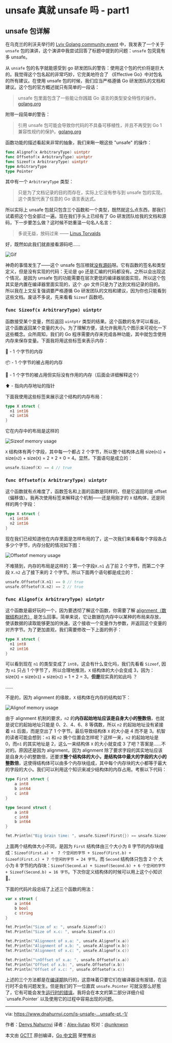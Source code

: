 # unsafe 真就 unsafe 吗 - part1

## unsafe 包详解

在乌克兰的利沃夫举行的 [Lviv Golang community event](https://www.facebook.com/events/470065893928934/482981832637340/?notif_t=admin_plan_mall_activity&notif_id=1580732874088578) 中，我发表了一个关于`unsafe` 包的演讲，这个演讲中我尝试回答了标题中提到的问题：`unsafe` 包究竟有多 unsafe。

从 `unsafe` 包的名字就能感受到 go 研发团队的警告：使用这个包的代价将是巨大的。我觉得这个包名起的非常巧妙，它完美地符合了 《Effective Go》中对包名的所有建议。在使用 unsafe 包的时候，我们应当严格遵循 Go 研发团队的文档和建议。这个包的官方概述就只有简单的一段话：

> unsafe 包里面包含了一些能让你践踏 Go 语言的类型安全特性的操作。[golang.org](https://golang.org/pkg/unsafe/#pkg-overview)

附带一段简单的警告：

> 引用 unsafe 包可能会导致你代码的不具备可移植性，并且不再受到 Go 1 兼容性规约的保护。[golang.org](https://golang.org/pkg/unsafe/#pkg-overview)

函数功能的描述看起来非常的抽象，我们来瞅一眼这些 "unsafe" 的操作：

```go
func Alignof(x ArbitraryType) uintptr
func Offsetof(x ArbitraryType) uintptr
func Sizeof(x ArbitraryType) uintptr
type ArbitraryType
type Pointer
```

其中有一个 `ArbitraryType` 类型：

> 只是为了文档记录的目的而存在，实际上它没有参与到 unsafe 包的实现。这个类型代表了任意的 Go 语言表达式。

所以实际上 unsafe 包就只包含三个函数和一个类型，既然就这么点东西，那我们试着把这个包全部过一遍。现在我们手头上已经有了 Go 研发团队给我的文档和源码，下一步要怎么做？这时候不妨重温一句名人名言：

> 多说无益，放码过来 —— [Linus Torvalds](https://lkml.org/lkml/2000/8/25/132)

好，既然如此我们就直接看源码吧……

![Gif](https://tva1.sinaimg.cn/large/00831rSTgy1gcy7aqxlrbg30bu05xnpd.gif)

神奇的事情发生了——这个 unsafe 包压根就[没有源码](https://golang.org/src/unsafe/unsafe.go)呀。它有函数的签名和类型定义，但是没有实现的代码：无论是 go 还是汇编的代码都没有。之所以会出现这个情况，是因为 unsafe 包的功能需要在层次更低的编译器层面实现，所以这个包其实是内置在编译器里面实现的，这个 .go 文件只是为了达到文档记录的目的。所以我在上文反复强调要严格遵循 Go 研发团队的文档和建议，因为你也只能看到这些文档。废话不多说，先来看看 `Sizeof` 函数吧。

### `func Sizeof(x ArbitraryType) uintptr`

函数接受某个变量，然后返回 `uintptr` 类型的结果。这个函数的名字可以看出，这个函数返回某个变量的大小。为了理解方便，请允许我用几个图示来可视化一下这些概念。众所周知，我们的 Go 程序需要内存来完成各种功能，其中就包含使用内存来保存变量。下面我将用这些标签来表示内存：

🎁 - 1 个字节的内存

📦 - 1 个字节的被占用的内存

🥡 - 1 个字节的被占用但实际没有作用的内存（后面会详细解释这个）

⬆️ - 指向内存地址的指针

下面我使用这些标签来展示这个结构的内存布局：

```go
type X struct {
  n1 int16
  n2 int16
}
```

它在内存中的布局是这样的

![Sizeof memory usage](https://tva1.sinaimg.cn/large/00831rSTgy1gcy7aizlppj30q60ba0u8.jpg)

`X` 结构体有两个字段，其中每一个都占 2 个字节，所以整个结构体占用 size(`n1`) + size(`n2`) + size(`X`) = 2 + 2 + 0 = 4。显然，下面语句是成立的：

```go
unsafe.Sizeof(X) == 4 // true
```

### `func Offsetof(x ArbitraryType) uintptr`

这个函数就有点难度了，函数签名和上面的函数是同样的，但是它返回的是 offset（偏移值）。我再次使用标签来解释这个机制——还是用刚才的 `X` 结构体，还是同样的两个字段：

```go
type X struct {
  n1 int16
  n2 int16
}
```

现在我们已经知道他在内存里面是怎样布局的了，这一次我们来看看每个字段各占多少个字节，内存分配的情况如下图：

![Offsetof memory usage](https://tva1.sinaimg.cn/large/00831rSTgy1gcy7ayn8bnj30r20bggn3.jpg)

不难猜到，内存的布局是这样的：第一个字段`X.n1` 占了前 2 个字节，而第二个字段 `X.n2` 占了接下来的 2 个字节。所以下面两个语句都是成立的：

```go
unsafe.Offsetof(X.n1) == 0 // true
unsafe.Offsetof(X.n2) == 2 // true
```

### `func Alignof(x ArbitraryType) uintptr`

这个函数是最好玩的一个，因为要透彻了解这个函数，你需要了解 [alignment（数据结构对齐）](https://zh.wikipedia.org/wiki/数据结构对齐) 是怎么回事。简单来说，它让数据在内存中以某种的布局来存放，使该数据的读取能够更加的快速。这个接收一个变量作为参数，并返回这个变量的对齐字节。为了更加直观，我们需要修改一下上面的例子：

```go
type X struct {
  n1 int8
  n2 int16
}
```

可以看到现在 `n1` 的类型变成了 `int8`，这会有什么变化吗，我们先看看 `Sizeof`, 因为 `n1` 只占 1 个字节了，所以合理地推测，`X` 结构体的大小会变成 3，因为：size(`X`) = size(`n1`) + size(`n2`) = 1 + 2 = 3。**但是**现实真的如此吗 ？

……

不是的，因为 alignment 的缘故，`X` 结构体在内存的结构如下：

![Alignof memory usage](https://tva1.sinaimg.cn/large/00831rSTgy1gcy7b90qipj30qq0beq4o.jpg)

由于 alignment 机制的要求，`n2` 的**内存起始地址应该是自身大小的整数倍**，也就是说它的起始地址只能是 0、2、4、6、8 等偶数，所以 `n2` 的起始地址没有紧接着 `n1` 后面，而是空出了 1 个字节。最后导致结构体 `X` 的大小是 4 而不是 3。机智的读者可能会想到：`n1` 和 `n2` 换个位置会怎样呢？这样一来，`n2` 的起始地址是 0，而`n1` 的其实地址是 2，这么一来结构体 `X` 的大小就变成 3 了吧？答案是……不对的。原因还是因为 alignment，因为 alignment 除了要求字段的其实地址应该是自身大小的整数倍，还要求**整个结构体的大小，是结构体中最大的字段的大小的整数倍**，这使得结构体可以由多个内存块组成，其中每个内存块的大小都等于最大的字段的大小。我们可以利用这个知识来减少结构体的内存占用。考察以下代码：

```go
type First struct {
	a int8
	b int64
	c int8
}

type Second struct {
	a int8
	c int8
	b int64
}

fmt.Println("Big brain time: ", unsafe.Sizeof(First{}) == unsafe.Sizeof(Second{}))
```

上面两个结构体大小不同，是因为 `First` 结构体由三个大小为 8 字节的内存块组成：`Sizeof(First.a) +  7 个空闲的字节 + Sizeof(First.b) + Sizeof(First.c) + 7 个空闲的字节 = 24 字节`。而 `Second` 结构体只包含  2 个 大小为 8 字节的内存块：`Sizeof(Second.a) + Sizeof(Second.b) + 6 个空闲的字节 + Sizeof(Second.b) = 16 字节`。下次你定义结构体的时候可以用上这个小知识🙂。

下面的代码片段总结了上述三个函数的用法：

```go
var x struct {
	a int64
	b bool
	c string
}

fmt.Println("Size of x: ", unsafe.Sizeof(x))
fmt.Println("Size of x.c: ", unsafe.Sizeof(x.c))

fmt.Println("Alignment of x.a: ", unsafe.Alignof(x.a))
fmt.Println("Alignment of x.b: ", unsafe.Alignof(x.b))
fmt.Println("Alignment of x.c: ", unsafe.Alignof(x.c))

fmt.Println("\nOffset of x.a: ", unsafe.Offsetof(x.a))
fmt.Println("Offset of x.b: ", unsafe.Offsetof(x.b))
fmt.Println("Offset of x.c: ", unsafe.Offsetof(x.c))
```

上述的三个方法都是在[编译期](https://en.wikipedia.org/wiki/Compile_time)执行的，这意味着只要它们在编译器没有报错，在运行时不会有问题发生。但是我们的下一位嘉宾 `unsafe.Pointer` 可就没那么好惹了，它有可能会发生[运行时的错误](https://en.wikipedia.org/wiki/Runtime_(program_lifecycle_phase))。我将会在本文的第二部分详细介绍 `unsafe.Pointer` 以及使用它的过程中容易出现的问题。

---

via: https://www.dnahurnyi.com/is-unsafe-...unsafe-pt.-1/

作者：[Denys Nahurnyi](https://www.dnahurnyi.com/)
译者：[Alex-liutao](https://github.com/Aelx-liutao)
校对：[@unknwon](https://github.com/unknwon)

本文由 [GCTT](https://github.com/studygolang/GCTT) 原创编译，[Go 中文网](https://studygolang.com/) 荣誉推出
